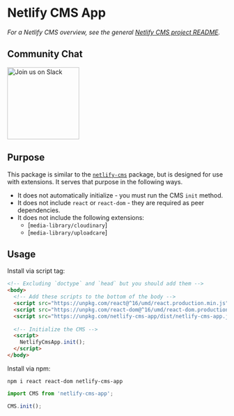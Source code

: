 # Netlify CMS App
_For a Netlify CMS overview, see the general [Netlify CMS project README](https://github.com/netlify/netlify-cms)._

## Community Chat

<a href="https://netlifycms.org/chat">
  <img alt="Join us on Slack" src="https://raw.githubusercontent.com/netlify/netlify-cms/master/website/static/img/slack.png" width="165">
</a>

## Purpose
This package is similar to the [`netlify-cms`](https://github.com/netlify/netlify-cms/tree/master/packages/netlify-cms/) package, but is designed for use with extensions. It serves that purpose in the following ways.

- It does not automatically initialize - you must run the CMS `init` method.
- It does not include `react` or `react-dom` - they are required as peer dependencies.
- It does not include the following extensions:
  - [`media-library/cloudinary`]
  - [`media-library/uploadcare`]
  
## Usage
Install via script tag:

```html
<!-- Excluding `doctype` and `head` but you should add them -->
<body>
  <!-- Add these scripts to the bottom of the body -->
  <script src="https://unpkg.com/react@^16/umd/react.production.min.js"></script>
  <script src="https://unpkg.com/react-dom@^16/umd/react-dom.production.min.js"></script>
  <script src="https://unpkg.com/netlify-cms-app/dist/netlify-cms-app.js"></script>
  
  <!-- Initialize the CMS -->
  <script>
    NetlifyCmsApp.init();
  </script>
</body>
```

Install via npm:

```
npm i react react-dom netlify-cms-app
```

```js
import CMS from 'netlify-cms-app';

CMS.init();
```
